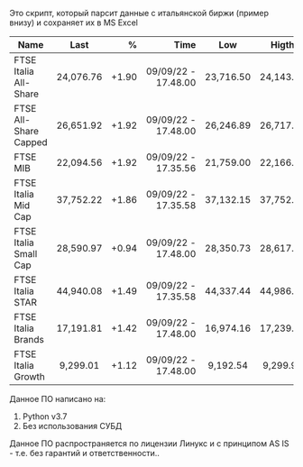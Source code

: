 Это скрипт, который парсит данные с итальянской биржи (пример внизу) и сохраняет их в MS Excel


| Name                  | Last         | %        | Time                | Low         | Higth       | Opening     | Closing     |
| --------------------- |:------------:| --------:| ------------------: |:-----------:|:-----------:|:-----------:|:-----------:|
| FTSE Italia All-Share | 24,076.76    |  +1.90   | 09/09/22 - 17.48.00 | 23,716.50   | 24,143.12   | 23,717.16   | 23,628.42   |
| FTSE All-Share Capped | 26,651.92    |  +1.92   | 09/09/22 - 17.48.00 | 26,246.89   | 26,717.49   | 26,246.90   | 26,148.83   |
| FTSE MIB              | 22,094.56    |  +1.92   | 09/09/22 - 17.35.56 | 21,759.00   | 22,166.55   | 21,764.94   | 21,678.08   |
| FTSE Italia Mid Cap   | 37,752.22    |  +1.86   | 09/09/22 - 17.35.58 | 37,132.15   | 37,752.22   | 37,132.15   | 37,062.12   |
| FTSE Italia Small Cap | 28,590.97    |  +0.94   | 09/09/22 - 17.48.00 | 28,350.73   | 28,617.20   | 28,350.73   | 28,323.85   |
| FTSE Italia STAR      | 44,940.08    |  +1.49   | 09/09/22 - 17.35.58 | 44,337.44   | 44,986.54   | 44,337.44   | 44,280.90   |
| FTSE Italia Brands    | 17,191.81    |  +1.42   | 09/09/22 - 17.48.00 | 16,974.16   | 17,239.46   | 16,976.94   | 16,950.66   |
| FTSE Italia Growth    | 9,299.01     |  +1.12   | 09/09/22 - 17.48.00 | 9,192.54    | 9,299.92    | 9,192.54    | 9,196.30    |



Данное ПО написано на:

1. Python v3.7
2. Без использования СУБД

Данное ПО распространяется по лицензии Линукс и с принципом AS IS - т.е. без гарантий и ответственности..
